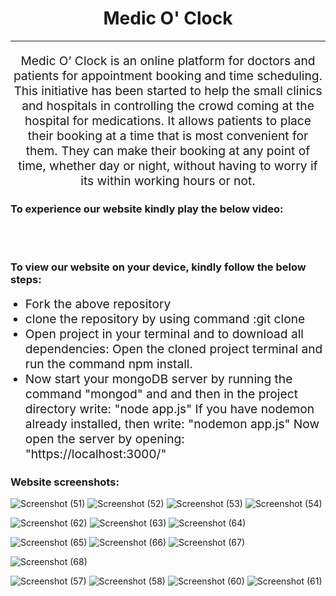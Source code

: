 <!DOCTYPE html>
<html lang="en" dir="ltr">

<head>
  <meta charset="utf-8">
</head>

<body>
  <h1 style="text-align: center;"><b>Medic O' Clock</b></h1>
  <hr>
  <p style="text-align: center; font-size: 1.2rem">Medic O’ Clock is an online platform for doctors and patients
    for appointment booking and time scheduling.
    This initiative has been started to help the small clinics and hospitals in controlling the crowd coming at the
    hospital for medications.
    It allows patients to place their booking at a time that is most convenient for them.
    They can make their booking at any point of time, whether day or night,
    without having to worry if its within working hours or not.
  </p>
  <h3>To experience our website kindly play the below video: </h3>
  <br>
  <br>
  <h3>To view our website on your device, kindly follow the below steps: </h3>
  <ul>
    <li style="font-size: 1.2rem">Fork the above repository</li>
    <li style="font-size: 1.2rem">clone the repository by using command :git clone </li>
    <li style="font-size: 1.2rem"> Open project in your terminal and to download all dependencies:  Open the cloned project terminal and run the command npm install. </li>
    <li style="font-size: 1.2rem"> Now start your mongoDB server by running the command "mongod" and and then in the project directory write: "node app.js"  If you have nodemon already installed, then write: "nodemon app.js"  Now open the server by opening: "https://localhost:3000/" </li>
  </ul>
  <h3>Website screenshots: </h3>
  
  ![Screenshot (51)](https://user-images.githubusercontent.com/70585276/136686602-36f7f0fd-7e8d-4b90-95d5-7271b4bf55d0.png)
  ![Screenshot (52)](https://user-images.githubusercontent.com/70585276/136686606-20681727-cadb-44e4-af53-1cadf9dbc425.png)
![Screenshot (53)](https://user-images.githubusercontent.com/70585276/136686610-3495d847-c359-4016-bb51-a13c2f2ad988.png)
![Screenshot (54)](https://user-images.githubusercontent.com/70585276/136686612-ecad9bec-e0ad-41b9-aed6-77f1ccadf6e3.png)

 ![Screenshot (62)](https://user-images.githubusercontent.com/70585276/136686627-011a9049-b143-4e7f-a2c7-e98045e4ae40.png)
![Screenshot (63)](https://user-images.githubusercontent.com/70585276/136686640-df564988-e0da-45ba-9d38-40ce5720682b.png)
![Screenshot (64)](https://user-images.githubusercontent.com/70585276/136686644-8262f74b-a172-433f-8703-8aec238bbb7e.png)

  ![Screenshot (65)](https://user-images.githubusercontent.com/70585276/136686648-58567b32-22be-4c04-99bc-41db0507399d.png)
![Screenshot (66)](https://user-images.githubusercontent.com/70585276/136686649-9d3bac8b-8aaf-440e-b787-5624d13f65dc.png)
![Screenshot (67)](https://user-images.githubusercontent.com/70585276/136686653-5d3bbe52-eb5d-4a55-bda4-1897ff68a9e9.png)

  ![Screenshot (68)](https://user-images.githubusercontent.com/70585276/136686656-34b5758f-0369-406c-808b-3d7bee177401.png)

  ![Screenshot (57)](https://user-images.githubusercontent.com/70585276/136686669-dc0dc289-beb9-43eb-a84e-75f89552ebc9.png)
![Screenshot (58)](https://user-images.githubusercontent.com/70585276/136686673-0fb04701-115c-439e-9670-e0320dc07ca0.png)
![Screenshot (60)](https://user-images.githubusercontent.com/70585276/136686677-dc5d38ee-8af0-4ef8-9086-5e588635d8fc.png)
![Screenshot (61)](https://user-images.githubusercontent.com/70585276/136686681-fc1fd182-bb76-4f9a-9490-2081fde530c4.png)

  
</body>

</html>
